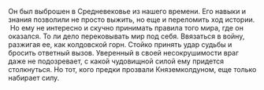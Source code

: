 <!--2024-10-05 15:54:27-->
Он был выброшен в Средневековье из нашего времени. Его навыки и знания позволили не просто выжить, но еще и переломить ход истории.  Но ему не интересно и скучно принимать правила того мира, где он оказался. То ли дело перековывать мир под себя. Ввязаться в войну, разжигая ее, как колдовской горн. Стойко принять удар судьбы и бросить ответный вызов. Уверенный в своей несокрушимости враг даже не подозревает, с какой чудовищной силой ему придется столкнуться. Но тот, кого предки прозвали Князем­колдуном, еще только набирает силу.